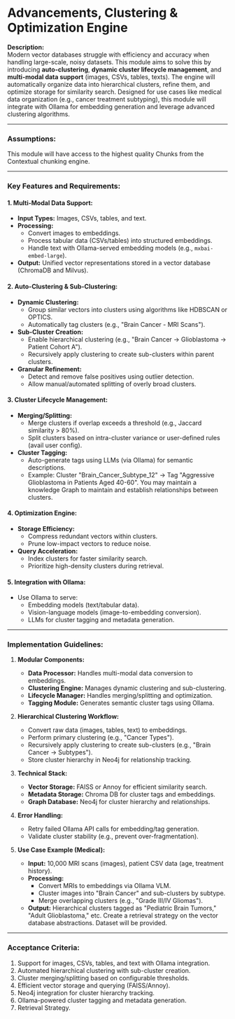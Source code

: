 # Advancements, Clustering & Optimization Engine

**Description:**  
Modern vector databases struggle with efficiency and accuracy when handling large-scale, noisy datasets. This module aims to solve this by introducing **auto-clustering**, **dynamic cluster lifecycle management**, and **multi-modal data support** (images, CSVs, tables, texts). The engine will automatically organize data into hierarchical clusters, refine them, and optimize storage for similarity search. Designed for use cases like medical data organization (e.g., cancer treatment subtyping), this module will integrate with Ollama for embedding generation and leverage advanced clustering algorithms.

---

### Assumptions:
This module will have access to the highest quality Chunks from the Contextual chunking engine.

---

### Key Features and Requirements:

#### **1. Multi-Modal Data Support:**
   - **Input Types:** Images, CSVs, tables, and text.
   - **Processing:**
     - Convert images to embeddings.
     - Process tabular data (CSVs/tables) into structured embeddings.
     - Handle text with Ollama-served embedding models (e.g., `mxbai-embed-large`).
   - **Output:** Unified vector representations stored in a vector database (ChromaDB and Milvus).

#### **2. Auto-Clustering & Sub-Clustering:**
   - **Dynamic Clustering:**
     - Group similar vectors into clusters using algorithms like HDBSCAN or OPTICS.
     - Automatically tag clusters (e.g., "Brain Cancer - MRI Scans").
   - **Sub-Cluster Creation:**
     - Enable hierarchical clustering (e.g., "Brain Cancer → Glioblastoma → Patient Cohort A").
     - Recursively apply clustering to create sub-clusters within parent clusters.
   - **Granular Refinement:**
     - Detect and remove false positives using outlier detection.
     - Allow manual/automated splitting of overly broad clusters.

#### **3. Cluster Lifecycle Management:**
   - **Merging/Splitting:**
     - Merge clusters if overlap exceeds a threshold (e.g., Jaccard similarity > 80%).
     - Split clusters based on intra-cluster variance or user-defined rules (avail user config).
   - **Cluster Tagging:**
     - Auto-generate tags using LLMs (via Ollama) for semantic descriptions.
     - Example: Cluster "Brain_Cancer_Subtype_12" → Tag "Aggressive Glioblastoma in Patients Aged 40-60".
     You may maintain a knowledge Graph to maintain and establish relationships between clusters. 

#### **4. Optimization Engine:**
   - **Storage Efficiency:**
     - Compress redundant vectors within clusters.
     - Prune low-impact vectors to reduce noise.
   - **Query Acceleration:**
     - Index clusters for faster similarity search.
     - Prioritize high-density clusters during retrieval.

#### **5. Integration with Ollama:**
   - Use Ollama to serve:
     - Embedding models (text/tabular data).
     - Vision-language models (image-to-embedding conversion).
     - LLMs for cluster tagging and metadata generation.

---

### Implementation Guidelines:

1. **Modular Components:**
   - **Data Processor:** Handles multi-modal data conversion to embeddings.
   - **Clustering Engine:** Manages dynamic clustering and sub-clustering.
   - **Lifecycle Manager:** Handles merging/splitting and optimization.
   - **Tagging Module:** Generates semantic cluster tags using Ollama.

2. **Hierarchical Clustering Workflow:**
   - Convert raw data (images, tables, text) to embeddings.
   - Perform primary clustering (e.g., "Cancer Types").
   - Recursively apply clustering to create sub-clusters (e.g., "Brain Cancer → Subtypes").
   - Store cluster hierarchy in Neo4j for relationship tracking.

3. **Technical Stack:**
   - **Vector Storage:** FAISS or Annoy for efficient similarity search.
   - **Metadata Storage:** Chroma DB for cluster tags and embeddings.
   - **Graph Database:** Neo4j for cluster hierarchy and relationships.

4. **Error Handling:**
   - Retry failed Ollama API calls for embedding/tag generation.
   - Validate cluster stability (e.g., prevent over-fragmentation).

5. **Use Case Example (Medical):**
   - **Input:** 10,000 MRI scans (images), patient CSV data (age, treatment history).
   - **Processing:**
     - Convert MRIs to embeddings via Ollama VLM.
     - Cluster images into "Brain Cancer" and sub-clusters by subtype.
     - Merge overlapping clusters (e.g., "Grade III/IV Gliomas").
   - **Output:** Hierarchical clusters tagged as "Pediatric Brain Tumors," "Adult Glioblastoma," etc.
   Create a retrieval strategy on the vector database abstractions. Dataset will be provided.

---

### Acceptance Criteria:
1. Support for images, CSVs, tables, and text with Ollama integration.
2. Automated hierarchical clustering with sub-cluster creation.
3. Cluster merging/splitting based on configurable thresholds.
4. Efficient vector storage and querying (FAISS/Annoy).
5. Neo4j integration for cluster hierarchy tracking.
6. Ollama-powered cluster tagging and metadata generation.
7. Retrieval Strategy.